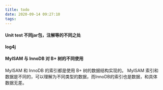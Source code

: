```yaml
---
title: todo
date: 2020-09-14 09:27:10
tags:
---
```


#### Unit test 不同jar包，注解等的不同之处
#### log4j


#### MyISAM 与 InnoDB 对 B+ 树的不同使用
MyISAM 和 InnoDB 的索引都是使用 B+ 树的数据结构实现的。
MyISAM 索引和数据是不同的，可以理解为不同类型的数据，而InnoDB的索引也是数据，和具体数据无差。